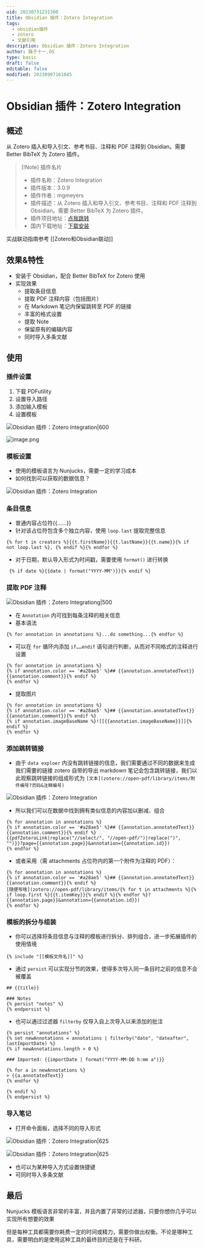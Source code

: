 ```yaml
---
uid: 20230731231300
title: Obsidian 插件：Zotero Integration
tags:
  - obsidian插件
  - zotero
  - 文献引用
description: Obsidian 插件：Zotero Integration
author: 路子十一,OS
type: basic
draft: false
editable: false
modified: 20230907161045
---
```


# Obsidian 插件：Zotero Integration

## 概述

从 Zotero 插入和导入引文、参考书目、注释和 PDF 注释到 Obsidian。需要 Better BibTeX 为 Zotero 插件。

> [!Note] 插件名片
> - 插件名称：Zotero Integration
> - 插件版本：3.0.9
> - 插件作者：mgmeyers
> - 插件描述：从 Zotero 插入和导入引文、参考书目、注释和 PDF 注释到 Obsidian。需要 Better BibTeX 为 Zotero 插件。
> - 插件项目地址：[点我跳转](https://github.com/mgmeyers/obsidian-zotero-integration)
> - 国内下载地址：[下载安装](https://pkmer.cn/products/plugin/pluginMarket/?obsidian-zotero-desktop-connector)

实战联动指南参考 [[Zotero和Obsidian联动]]

## 效果&特性

- 安装于 Obsidian，配合 Better BibTeX for Zotero 使用
- 实现效果
	- 提取条目信息
	- 提取 PDF 注释内容（包括图片）
	- 在 Markdown 笔记内保留跳转至 PDF 的链接
	- 丰富的格式设置
	- 提取 Note
	- 保留原有的编辑内容
	- 同时导入多条文献

## 使用

### 插件设置

1. 下载 PDFutility
2. 设置导入路径
3. 添加输入模板
4. 设置模板

![Obsidian 插件：Zotero Integration|600](https://cdn.pkmer.cn/images/20230907160159.png!pkmer)

![image.png](https://cdn.pkmer.cn/images/20230912141103.png!pkmer)

### 模板设置

- 使用的模板语言为 Nunjucks，需要一定的学习成本
- 如何找到可以获取的数据信息？

![Obsidian 插件：Zotero Integration](https://cdn.pkmer.cn/images/20230907160240.png!pkmer)

### 条目信息

- 普通内容占位符{{……}}
- 针对该占位符包含多个独立内容，使用 `loop.last` 提取完整信息

```
{% for t in creators %}{{t.firstName}}{{t.lastName}}{{t.name}}{% if not loop.last %}, {% endif %}{% endfor %}
```

- 对于日期，默认导入形式为时间戳，需要使用 `format()` 进行转换

```
 {% if date %}{{date | format("YYYY-MM")}}{% endif %}
```

### 提取 PDF 注释

![Obsidian 插件：Zotero Integrationg|500](https://cdn.pkmer.cn/images/20230907160759.png!pkmer)

- 在 `Annotation` 内可找到每条注释的相关信息
- 基本语法

```
{% for annotation in annotations %}...do something...{% endfor %}
```

- 可以在 `for` 循环内添加 `if……endif` 语句进行判断，从而对不同格式的注释进行设置

```
{% for annotation in annotations %}
{% if annotation.color == '#a28ae5' %}## {{annotation.annotatedText}}{{annotation.comment}}{% endif %}
{% endfor %}
```

- 提取图片

```
{% for annotation in annotations %}
{% if annotation.color == '#a28ae5' %}## {{annotation.annotatedText}}{{annotation.comment}}{% endif %}
{% if annotation.imageBaseName %}![[{{annotation.imageBaseName}}]]{% endif %}
{% endfor %}
```

### 添加跳转链接

- 由于 `data exploer` 内没有跳转链接的信息，我们需要通过不同的数据来生成我们需要的链接
zotero 自带的导出 markdown 笔记会包含跳转链接，我们以此观察跳转链接的组成形式为 `[文本](zotero://open-pdf/library/items/附件编号?页码&注释编号)`

![Obsidian 插件：Zotero Integration](https://cdn.pkmer.cn/images/20230907160816.png!pkmer)

- 所以我们可以在数据中找到拥有类似信息的内容加以删减、组合

```
{% for annotation in annotations %}
{% if annotation.color == '#a28ae5' %}## {{annotation.annotatedText}}{{annotation.comment}}{% endif %}
{{pdfZoteroLink|replace("//select/", "//open-pdf/")|replace(")", "")}}?page={{annotation.page}}&annotation={{annotation.id}})
{% endfor %}
```

- 或者采用（需 attachments 占位符内的第一个附件为注释的 PDF）：

```
{% for annotation in annotations %}
{% if annotation.color == '#a28ae5' %}## {{annotation.annotatedText}}{{annotation.comment}}{% endif %}
[随便写啥](zotero://open-pdf/library/items/{% for t in attachments %}{% if loop.first %}{{t.itemKey}}{% endif %}{% endfor %}?{{annotation.page}}&annotation={{annotation.id}})
{% endfor %}
```

### 模板的拆分与组装

- 你可以选择将条目信息与注释的模板进行拆分、排列组合，进一步拓展插件的使用情境

```
{% include "[[模板文件名]]" %}
```

- 通过 `persist` 可以实现分节的效果，使得多次导入同一条目时之前的信息不会被覆盖

```
## {{title}}

### Notes
{% persist "notes" %}
{% endpersist %}
```

- 也可以通过过滤器 `filterby` 仅导入自上次导入以来添加的批注

```
{% persist "annotations" %}
{% set newAnnotations = annotations | filterby("date", "dateafter", lastImportDate) %}
{% if newAnnotations.length > 0 %}

### Imported: {{importDate | format("YYYY-MM-DD h:mm a")}}

{% for a in newAnnotations %}
> {{a.annotatedText}}
{% endfor %}

{% endif %}
{% endpersist %}
```

### 导入笔记

- 打开命令面板，选择不同的导入形式

![Obsidian 插件：Zotero Integration|625](https://cdn.pkmer.cn/images/20230907161013.png!pkmer)

![Obsidian 插件：Zotero Integration|625](https://cdn.pkmer.cn/images/20230907161018.png!pkmer)

- 也可以为某种导入方式设置快捷键
- 可同时导入多条文献

## 最后

Nunjucks 模板语言非常的丰富，并且内置了非常的过滤器，只要你想你几乎可以实现所有想要的效果

但是每种工具都需要你耗费一定的时间或精力，需要你做出权衡。不论是哪种工具，需要明白的是使用这种工具的最终目的还是在于科研。